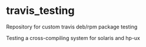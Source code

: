 # travis_testing
Repository for custom travis deb/rpm package testing 

Testing a cross-compiling system for solaris and hp-ux
